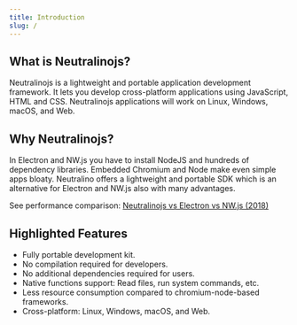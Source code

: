 ```yaml
---
title: Introduction
slug: /
---
```


## What is Neutralinojs?

Neutralinojs is a lightweight and portable application development framework. It lets you develop cross-platform applications using JavaScript, HTML and CSS. Neutralinojs applications will work on Linux, Windows, macOS, and Web.

## Why Neutralinojs?

In Electron and NW.js you have to install NodeJS and hundreds of dependency libraries. Embedded Chromium and Node make even simple apps bloaty. Neutralino offers a lightweight and portable SDK which is an alternative for Electron and NW.js also with many advantages.

See performance comparison: [Neutralinojs vs Electron vs NW.js (2018)](https://github.com/neutralinojs/evaluation)

## Highlighted Features

- Fully portable development kit.
- No compilation required for developers.
- No additional dependencies required for users.
- Native functions support: Read files, run system commands, etc.
- Less resource consumption compared to chromium-node-based frameworks.
- Cross-platform: Linux, Windows, macOS, and Web.

